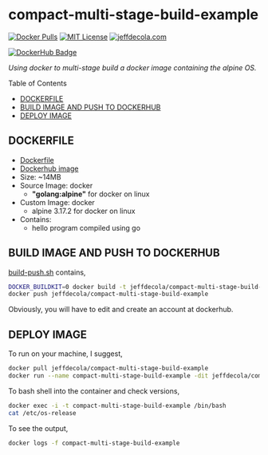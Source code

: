 # compact-multi-stage-build-example

[![Docker Pulls](https://badgen.net/docker/pulls/jeffdecola/compact-multi-stage-build-example?icon=docker&label=pulls)](https://hub.docker.com/r/jeffdecola/compact-multi-stage-build-example)
[![MIT License](https://img.shields.io/:license-mit-blue.svg)](https://jeffdecola.mit-license.org)
[![jeffdecola.com](https://img.shields.io/badge/website-jeffdecola.com-blue)](https://jeffdecola.com)

[![DockerHub Badge](http://dockeri.co/image/jeffdecola/compact-multi-stage-build-example)](https://hub.docker.com/r/jeffdecola/compact-multi-stage-build-example/)

_Using docker to multi-stage build a docker image
containing the alpine OS._

Table of Contents

* [DOCKERFILE](https://github.com/JeffDeCola/my-docker-image-builds/tree/master/images/compact-multi-stage-build-example#dockerfile)
* [BUILD IMAGE AND PUSH TO DOCKERHUB](https://github.com/JeffDeCola/my-docker-image-builds/tree/master/images/compact-multi-stage-build-example#build-image-and-push-to-dockerhub)
* [DEPLOY IMAGE](https://github.com/JeffDeCola/my-docker-image-builds/tree/master/images/compact-multi-stage-build-example#deploy-image)

## DOCKERFILE

* [Dockerfile](https://github.com/JeffDeCola/my-docker-image-builds/blob/master/images/compact-multi-stage-build-example/Dockerfile)
* [Dockerhub image](https://hub.docker.com/r/jeffdecola/compact-multi-stage-build-example)
* Size: ~14MB
* Source Image: docker
  * **"golang:alpine"** for docker on linux
* Custom Image: docker
  * alpine 3.17.2 for docker on linux
* Contains:
  * hello program compiled using go

## BUILD IMAGE AND PUSH TO DOCKERHUB

[build-push.sh](https://github.com/JeffDeCola/my-docker-image-builds/blob/master/images/compact-multi-stage-build-example/build-push.sh)
contains,

```bash
DOCKER_BUILDKIT=0 docker build -t jeffdecola/compact-multi-stage-build-example .
docker push jeffdecola/compact-multi-stage-build-example
```

Obviously, you will have to edit and create an account at dockerhub.

## DEPLOY IMAGE

To run on your machine, I suggest,

```bash
docker pull jeffdecola/compact-multi-stage-build-example
docker run --name compact-multi-stage-build-example -dit jeffdecola/compact-multi-stage-build-example
```

To bash shell into the container and check versions,

```bash
docker exec -i -t compact-multi-stage-build-example /bin/bash
cat /etc/os-release
```

To see the output,

```bash
docker logs -f compact-multi-stage-build-example
```
